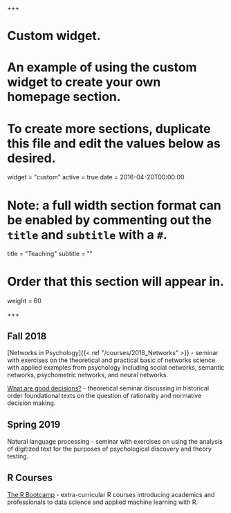 +++
# Custom widget.
# An example of using the custom widget to create your own homepage section.
# To create more sections, duplicate this file and edit the values below as desired.
widget = "custom"
active = true
date = 2016-04-20T00:00:00

# Note: a full width section format can be enabled by commenting out the `title` and `subtitle` with a `#`.
title = "Teaching"
subtitle = ""

# Order that this section will appear in.
weight = 60

+++

## Fall 2018
[Networks in Psychology]{{< ref "/courses/2018_Networks" >}} - seminar with exercises on the theoretical and practical basic of networks science with applied examples from psychology including social networks, semantic networks, psychometric networks, and neural networks.

[What are good decisions?](https://www.dirkwulff.org/courses/2018_Networks) - theoretical seminar discussing in historical order foundational texts on the question of rationality and normative decision making.

## Spring 2019
Natural language processing - seminar with exercises on using the analysis of digitized text for the purposes of psychological discovery and theory testing.

## R Courses
[The R Bootcamp](https://therbootcamp.github.io/) - extra-curricular R courses introducing academics and professionals to data science and applied machine learning with R.
